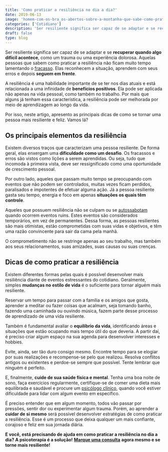 ```yaml
---
title: 'Como praticar a resiliência no dia a dia?'
date: 2019-06-13
image: 'homem-com-os-bra_os-abertos-sobre-a-montanha-que-sabe-como-praticar-a-resili_ncia.jpg'
categories: ['Cotidiano']
description: 'Ser resiliente significa ser capaz de se adaptar e se recuperar quando algo difícil acontece. Quer aprender como fazer isso? Então leia este post!'
draft: false
type: blog
---
```


Ser resiliente significa ser capaz de se adaptar e se **recuperar quando algo difícil acontece**, como um trauma ou uma experiência dolorosa. Aquelas pessoas que sabem como praticar a resiliência não ficam muito tempo lamentando o [fracasso](/como-superar-o-sentimento-de-fracasso/). Elas reconhecem a situação, aprendem com seus erros e depois **seguem em frente**.

A resiliência é uma habilidade importante de se ter nos dias atuais e está relacionada a uma infinidade de **benefícios positivos**. Ela pode ser aplicada não apenas na vida pessoal, como também no trabalho. Por mais que alguns já tenham essa característica, a resiliência pode ser melhorada por meio de aprendizagem ao longo da vida.

Por isso, neste artigo, apresento as principais dicas de como se tornar uma pessoa mais resiliente e feliz. Vamos lá?

## **Os principais elementos da resiliência**

Existem diversos traços que caracterizam uma pessoa resiliente. De forma geral, elas enxergam uma **dificuldade como um desafio**. Os fracassos e erros são vistos como lições a serem aprendidas. Ou seja, tudo que incomoda à primeira vista, deve ser ressignificado como uma oportunidade de crescimento pessoal.

Por outro lado, aqueles que passam muito tempo se preocupando com eventos que não podem ser controlados, muitas vezes ficam perdidos, paralisados e impotentes de efetuar alguma ação. Já a pessoa resiliente gasta seu tempo, energia e foco em apenas **situações os quais têm controle**.

Aqueles que possuem resiliência não se culpam ou se [autossabotam](/como-evitar-a-autossabotagem/) quando ocorrem eventos ruins. Estes eventos são considerados temporários, em vez de permanentes. Dessa forma, as pessoas resilientes são mais otimistas, estão comprometidas com suas vidas e objetivos, e têm uma razão convincente para sair da cama pela manhã.

O comprometimento não se restringe apenas ao seu trabalho, mas também aos seus relacionamentos, suas amizades, suas causas ou suas crenças.

## **Dicas de como praticar a resiliência**

Existem diferentes formas pelas quais é possível desenvolver mais resiliência diante de eventos estressantes do cotidiano. Geralmente, simples **mudanças no estilo de vida** é o suficiente para tornar alguém mais resiliente.

Reservar um tempo para passar com a família e os amigos que gosta, aprender a meditar ou fazer coisas que acalmam, seja tomando banho, fazendo uma caminhada ou ouvindo música, fazem parte desse processo de aprendizado de uma vida resiliente.

Também é fundamental avaliar o **equilíbrio da vida**, identificando áreas e situações que estão ocupando mais tempo útil do que deveria. A partir daí, é preciso criar algum espaço na sua agenda para desenvolver interesses e hobbies.

Evite, ainda, ser tão duro consigo mesmo. Encontre tempo para se elogiar por suas realizações e recompense-se pelo que realizou. Resolva conflitos antigos ou existentes e perdoe-se sempre que possível. Tente lembrar que ninguém é perfeito.

E, finalmente, **cuide de sua saúde física e mental**. Tenha uma boa noite de sono, faça exercícios regularmente, certifique-se de comer uma dieta mais equilibrada e saudável e procure um [psicólogo clínico](/pra-que-serve-um-psicologo-clinico/), quando você estiver dificuldade para lidar com algum evento em específico.

É preciso entender que em algum momento, todos vão passar por pressões, sentir dor ou experimentar algum trauma. Porém, ao aprender a **cuidar de si mesmo** será possível desenvolver estratégias de como praticar a resiliência. Esse é um processo que deixa qualquer um mais confiante, corajoso e feliz em sua jornada diária.

**E você, está precisando de ajuda em como praticar a resiliência no dia a dia? A psicoterapia é a solução!** [**Marque uma consulta**](/contato/) **agora mesmo e se torne mais resiliente!**

